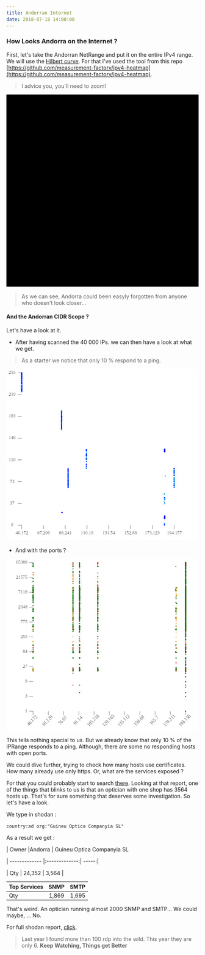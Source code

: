 ```yaml
---
title: Andorran Internet
date: 2018-07-18 14:00:00
---
```


### How Looks Andorra on the Internet ?

First, let's take the Andorran NetRange and put it on the entire IPv4 range. We will use the [Hilbert curve](https://en.wikipedia.org/wiki/Hilbert_curve). For that I've used the tool from this repo [https://github.com/measurement-factory/ipv4-heatmap](https://github.com/measurement-factory/ipv4-heatmap).

> I advice you, you'll need to zoom! 
>


![](/img/AndorraInInternet.png)

> As we can see, Andorra could been easyly forgotten from anyone who doesn't look closer...
>

#### And the Andorran CIDR Scope ? 

Let's have a look at it.

* After having scanned the 40 000 IPs. we can then have a look at what we get. 

> As a starter we notice that only 10 % respond to a ping.
>

![](/img/IVRE-AddressSpace.jpeg)

* And with the ports ?

![](/img/IVRE-IPsPorts.jpeg)


This tells nothing special to us. But we already know that only 10 % of the IPRange responds to a ping. Although, there are some no responding hosts with open ports. 

We could dive further, trying to check how many hosts use certificates. How many already use only https. Or, what are the services exposed ?

For that you could probably start to search [there](https://www.shodan.io/report/Ox9MLkNM). Looking at that report, one of the things that blinks to us is that an optician with one shop has 3564 hosts up. That's for sure something that deserves some investigation. So let's have a look.

We type in shodan :

~~~~
country:ad org:"Guineu Optica Companyia SL"
~~~~

As a result we get :

| Owner |Andorra | Guineu Optica Companyia SL

| ------------- |:-------------:| -----:|

| Qty | 24,352 | 3,564 |




| Top Services | SNMP | SMTP |
| ------------- |:-------------:| -----:|
| Qty |1,869 | 1,695 |


That's weird. An optician running almost 2000 SNMP and SMTP... We could maybe, ... No.

For full shodan report, [click](https://www.shodan.io/report/Sc7240bf).

> Last year I found more than 100 rdp into the wild. This year they are only 6. **Keep Watching, Things get Better**
>
        
